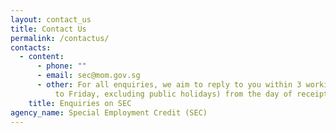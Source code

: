 ```yaml
---
layout: contact_us
title: Contact Us
permalink: /contactus/
contacts:
  - content:
      - phone: ""
      - email: sec@mom.gov.sg
      - other: For all enquiries, we aim to reply to you within 3 working days (Monday
          to Friday, excluding public holidays) from the day of receipt.
    title: Enquiries on SEC
agency_name: Special Employment Credit (SEC)
---
```


